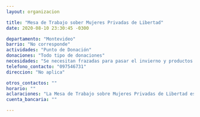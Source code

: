 ```yaml
---
layout: organizacion

title: "Mesa de Trabajo sober Mujeres Privadas de Libertad"
date: 2020-08-10 23:30:45 -0300

departamento: "Montevideo"
barrio: "No corresponde"
actividades: "Punto de Donación"
donaciones: "Todo tipo de donaciones"
necesidades: "Se necesitan frazadas para pasar el invierno y productos de higiene personal (jabón de baño, jabón de lavar, shampoo, crema de enjuage, toallas higiénicas, pañales)"
telefono_contacto: "097546731"
direccion: "No aplica"

otros_contactos: ""
horario: ""
aclaraciones: "La Mesa de Trabajo sobre Mujeres Privadas de Libertad está solicitando colaboración para cubrir las necesidades de 650 mujeres, algunas de ellas con hijas e hijos, que se encuentran privadas de libertad."
cuenta_bancaria: ""

---
```

